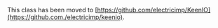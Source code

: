 This class has been moved to [https://github.com/electricimp/KeenIO](https://github.com./electricimp/keenio).
